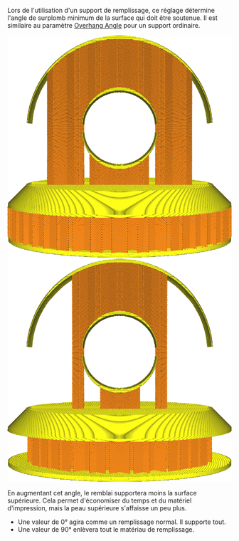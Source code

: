Lors de l'utilisation d'un support de remplissage, ce réglage détermine l'angle de surplomb minimum de la surface qui doit être soutenue. Il est similaire au paramètre [Overhang Angle](../support/support_angle.md) pour un support ordinaire.

![Un angle bas donne plus de support](../../../articles/images/infill_support_angle_low.png)
![Un angle élevé entraîne une diminution du support](../../../articles/images/infill_support_angle_high.png)

En augmentant cet angle, le remblai supportera moins la surface supérieure. Cela permet d'économiser du temps et du matériel d'impression, mais la peau supérieure s'affaisse un peu plus.
* Une valeur de 0° agira comme un remplissage normal. Il supporte tout.
* Une valeur de 90° enlèvera tout le matériau de remplissage.

